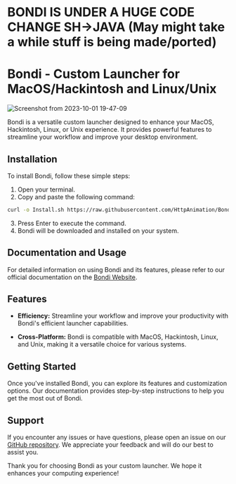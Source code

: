 # BONDI IS UNDER A HUGE CODE CHANGE SH->JAVA (May might take a while stuff is being made/ported)
# Bondi - Custom Launcher for MacOS/Hackintosh and Linux/Unix

![Screenshot from 2023-10-01 19-47-09](https://github.com/HttpAnimation/Bondi/assets/97435656/47fc74c6-bd29-469c-826a-2e55f9455487)

Bondi is a versatile custom launcher designed to enhance your MacOS, Hackintosh, Linux, or Unix experience. It provides powerful features to streamline your workflow and improve your desktop environment.

## Installation

To install Bondi, follow these simple steps:

1. Open your terminal.
2. Copy and paste the following command:

```bash
curl -o Install.sh https://raw.githubusercontent.com/HttpAnimation/Bondi/main/Install.sh && chmod +x Install.sh && ./Install.sh
```

3. Press Enter to execute the command.
4. Bondi will be downloaded and installed on your system.

## Documentation and Usage

For detailed information on using Bondi and its features, please refer to our official documentation on the [Bondi Website](https://httpanimation.github.io/Bondi/).

## Features

- **Efficiency:** Streamline your workflow and improve your productivity with Bondi's efficient launcher capabilities.

- **Cross-Platform:** Bondi is compatible with MacOS, Hackintosh, Linux, and Unix, making it a versatile choice for various systems.

## Getting Started

Once you've installed Bondi, you can explore its features and customization options. Our documentation provides step-by-step instructions to help you get the most out of Bondi.

## Support

If you encounter any issues or have questions, please open an issue on our [GitHub repository](https://github.com/HttpAnimation/Bondi/issues). We appreciate your feedback and will do our best to assist you.

Thank you for choosing Bondi as your custom launcher. We hope it enhances your computing experience!
